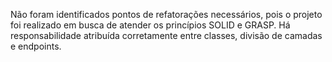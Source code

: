 Não foram identificados pontos de refatorações necessários, pois o projeto foi realizado em busca de atender os princípios SOLID e GRASP.
Há responsabilidade atribuída corretamente entre classes, divisão de camadas e endpoints.